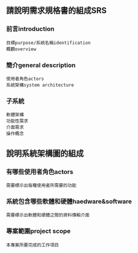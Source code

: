 ## 請說明需求規格書的組成SRS
### 前言introduction
```
目標purpose/系統名稱identification
概觀overview
```
### 簡介general description
```
使用者角色actors
系統架構system architecture
```
### 子系統
```
軟體架構
功能性需求
介面需求
操作概念
```
## 說明系統架構圖的組成
### 有哪些使用者角色actors
```
需要標示出每種使用者所需要的功能
```
### 系統包含哪些軟體和硬體haedware&software
```
需要標示出軟體和硬體之間的資料傳輸介面
```
### 專案範圍project scope
```
本專案所要完成的工作項目
```
